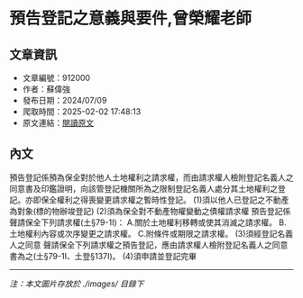 # 預告登記之意義與要件,曾榮耀老師

## 文章資訊
- 文章編號：912000
- 作者：蘇偉強
- 發布日期：2024/07/09
- 爬取時間：2025-02-02 17:48:13
- 原文連結：[閱讀原文](https://real-estate.get.com.tw/Columns/detail.aspx?no=912000)

## 內文
預告登記係預為保全對於他人土地權利之請求權，而由請求權人檢附登記名義人之同意書及印鑑證明，向該管登記機關所為之限制登記名義人處分其土地權利之登記。亦即保全權利之得喪變更請求權之暫時性登記。
(1)須以他人已登記之不動產為對象(標的物辦竣登記)
(2)須為保全對不動產物權變動之債權請求權
預告登記係聲請保全下列請求權(土§79-1I)：
A.關於土地權利移轉或使其消滅之請求權。
B.土地權利內容或次序變更之請求權。
C.附條件或期限之請求權。
(3)須經登記名義人之同意
聲請保全下列請求權之預告登記，應由請求權人檢附登記名義人之同意書為之(土§79-1I、土登§137I)。
(4)須申請並登記完畢

---
*注：本文圖片存放於 ./images/ 目錄下*
